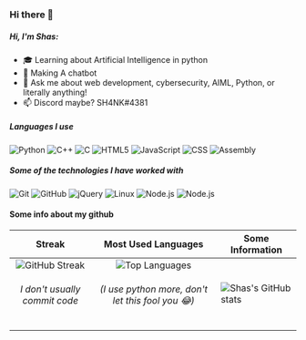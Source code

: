 ### Hi there 👋
##### Hi, I'm Shas:

- 🎓 Learning about Artificial Intelligence in python
- :test_tube: Making A chatbot
- :speech_balloon: Ask me about web development, cybersecurity, AIML, Python, or literally anything!
- :mailbox: Discord maybe? SH4NK#4381



##### Languages I use

![Python](https://img.shields.io/badge/-Python-000000?style=flat&logo=python)
![C++](https://img.shields.io/badge/-C++-000000?style=flat&logo=c%2B%2B)
![C](https://img.shields.io/badge/-C-000000?style=flat&logo=c)
![HTML5](https://img.shields.io/badge/-HTML5-000000?style=flat&logo=html5)
![JavaScript](https://img.shields.io/badge/-JavaScript-000000?style=flat&logo=javascript)
![CSS](https://img.shields.io/badge/-CSS3-000000?style=flat&logo=css3)
![Assembly](https://img.shields.io/badge/-Assembly-000000?style=flat&logo=asm)

##### Some of the technologies I have worked with

![Git](https://img.shields.io/badge/-Git-222222?style=flat&logo=git&logoColor=F05032)
![GitHub](https://img.shields.io/badge/-GitHub-222222?style=flat&logo=github&logoColor=181717)
![jQuery](https://img.shields.io/badge/-jQuery-222222?style=flat&logo=jQuery&logoColor=0769AD)
![Linux](https://img.shields.io/badge/-Linux-222222?style=flat&logo=linux&logoColor=FCC624)
![Node.js](https://img.shields.io/badge/-Node.js-222222?style=flat&logo=node.js&logoColor=339933)
![Node.js](https://img.shields.io/badge/-Firebase-222222?style=flat&logo=firebase&logoColor=F5820D)

#### Some info about my github
Streak                     |  Most Used Languages     |      Some Information |
:-------------------------:|:-------------------------:|-------------------|
![GitHub Streak](https://github-readme-streak-stats.herokuapp.com/?user=ShasV05) <h6>I don't usually commit code</h6>|  ![Top Languages](https://github-readme-stats.vercel.app/api/top-langs/?username=ShasV05&hide=javascript,css,basic,roff,freebasic,assembly,makefile,shell,vba) <h6>(I use python more, don't let this fool you 😂)</h6>|   ![Shas's GitHub stats](https://github-readme-stats.vercel.app/api?username=ShasV05&show_icons=true&theme=radical) |


